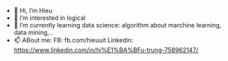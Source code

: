 - 👋 Hi, I’m Hieu
- 👀 I’m interested in logical
- 🌱 I’m currently learning data science: algorithm about marchine learning, data mining,..
- 📫 ABout me:
  FB: fb.com/hieuuit
  Linkedin: https://www.linkedin.com/in/hi%E1%BA%BFu-trung-758962147/


